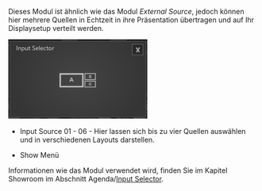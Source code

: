 Dieses Modul ist ähnlich wie das Modul *External Source*, jedoch können hier mehrere Quellen in Echtzeit in ihre Präsentation übertragen und auf Ihr Displaysetup verteilt werden.

![InputselectorModul](../img/Manager/Module/Inputselector_Module.PNG) 

* Input Source 01 - 06 - Hier lassen sich bis zu vier Quellen auswählen und in verschiedenen Layouts darstellen.

* Show Menü


Informationen wie das Modul verwendet wird, finden Sie im Kapitel Showroom im Abschnitt Agenda/[Input Selector](../../agendaalternate/#input-selector).
